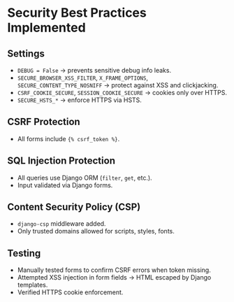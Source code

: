 # Security Best Practices Implemented

## Settings
- `DEBUG = False` → prevents sensitive debug info leaks.
- `SECURE_BROWSER_XSS_FILTER`, `X_FRAME_OPTIONS`, `SECURE_CONTENT_TYPE_NOSNIFF` → protect against XSS and clickjacking.
- `CSRF_COOKIE_SECURE`, `SESSION_COOKIE_SECURE` → cookies only over HTTPS.
- `SECURE_HSTS_*` → enforce HTTPS via HSTS.

## CSRF Protection
- All forms include `{% csrf_token %}`.

## SQL Injection Protection
- All queries use Django ORM (`filter`, `get`, etc.).
- Input validated via Django forms.

## Content Security Policy (CSP)
- `django-csp` middleware added.
- Only trusted domains allowed for scripts, styles, fonts.

## Testing
- Manually tested forms to confirm CSRF errors when token missing.
- Attempted XSS injection in form fields → HTML escaped by Django templates.
- Verified HTTPS cookie enforcement.